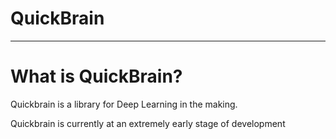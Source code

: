 # QuickBrain

---

# What is QuickBrain?
Quickbrain is a library for Deep Learning in the making.

Quickbrain is currently at an extremely early stage of development
